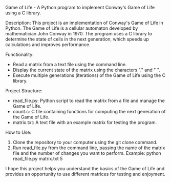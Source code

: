 Game of Life - A Python program to implement Conway's Game of Life using a C library.

Description:
This project is an implementation of Conway's Game of Life in Python. The Game of Life is a cellular automaton developed by mathematician John Conway in 1970. The program uses a C library to determine the state of cells in the next generation, which speeds up calculations and improves performance.

Functionality:
- Read a matrix from a text file using the command line.
- Display the current state of the matrix using the characters "." and " ".
- Execute multiple generations (iterations) of the Game of Life using the C library.

Project Structure:
- read_file.py: Python script to read the matrix from a file and manage the Game of Life.
- count.c: C file containing functions for computing the next generation of the Game of Life.
- matrix.txt: A text file with an example matrix for testing the program.

How to Use:
1. Clone the repository to your computer using the git clone command.
2. Run read_file.py from the command line, passing the name of the matrix file and the number of changes you want to perform.
   Example: python read_file.py matrix.txt 5

I hope this project helps you understand the basics of the Game of Life and provides an opportunity to use different matrices for testing and enjoyment.
